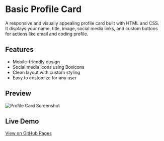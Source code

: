 # Basic Profile Card

A responsive and visually appealing profile card built with HTML and CSS.  
It displays your name, title, image, social media links, and custom buttons for actions like email and coding profile.

## Features
- Mobile-friendly design
- Social media icons using Boxicons
- Clean layout with custom styling
- Easy to customize for any user

## Preview

![Profile Card Screenshot](![image](https://github.com/user-attachments/assets/63a45434-080e-4196-9b5f-3f737e7ede38)
)

## Live Demo
[View on GitHub Pages]([https://yourusername.github.io/profile-card/](https://bhavy29.github.io/Profile-card/))

